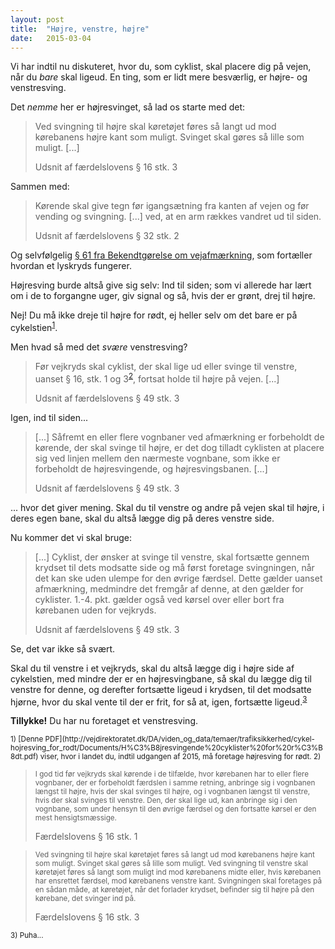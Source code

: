 ```yaml
---
layout: post
title:  "Højre, venstre, højre"
date:   2015-03-04
---
```


Vi har indtil nu diskuteret, hvor du, som cyklist, skal placere dig på vejen, når du *bare* skal ligeud.
En ting, som er lidt mere besværlig, er højre- og venstresving.

Det *nemme* her er højresvinget, så lad os starte med det:

> Ved svingning til højre skal køretøjet føres så langt ud mod kørebanens højre kant som muligt. Svinget skal gøres så lille som muligt. [...]
> <footer>Udsnit af færdelslovens § 16 stk. 3</footer>

Sammen med:

> Kørende skal give tegn før igangsætning fra kanten af vejen og før vending og svingning. [...] ved, at en arm rækkes vandret ud til siden.
> <footer>Udsnit af færdelslovens § 32 stk. 2</footer>

Og selvfølgelig [§ 61 fra Bekendtgørelse om vejafmærkning](https://www.retsinformation.dk/Forms/R0710.aspx?id=139507#Par61_Stk1), som fortæller hvordan et lyskryds fungerer.

Højresving burde altså give sig selv:
Ind til siden; som vi allerede har lært om i de to forgangne uger, giv signal og så, hvis der er grønt, drej til højre.

Nej! Du må ikke dreje til højre for rødt, ej heller selv om det bare er på cykelstien<sup>[1](#1)</sup>.

Men hvad så med det *svære* venstresving?

> Før vejkryds skal cyklist, der skal lige ud eller svinge til venstre, uanset § 16, stk. 1 og 3<sup>[2](#2)</sup>, fortsat holde til højre på vejen. [...]
> <footer>Udsnit af færdelslovens § 49 stk. 3</footer>

Igen, ind til siden...

> [...] Såfremt en eller flere vognbaner ved afmærkning er forbeholdt de kørende, der skal svinge til højre, er det dog tilladt cyklisten at placere sig ved linjen mellem den nærmeste vognbane, som ikke er forbeholdt de højresvingende, og højresvingsbanen. [...]
> <footer>Udsnit af færdelslovens § 49 stk. 3</footer>

... hvor det giver mening.
Skal du til venstre og andre på vejen skal til højre, i deres egen bane, skal du altså lægge dig på deres venstre side.

Nu kommer det vi skal bruge:

> [...] Cyklist, der ønsker at svinge til venstre, skal fortsætte gennem krydset til dets modsatte side og må først foretage svingningen, når det kan ske uden ulempe for den øvrige færdsel. Dette gælder uanset afmærkning, medmindre det fremgår af denne, at den gælder for cyklister. 1.-4. pkt. gælder også ved kørsel over eller bort fra kørebanen uden for vejkryds.
> <footer>Udsnit af færdelslovens § 49 stk. 3</footer>

Se, det var ikke så svært.

Skal du til venstre i et vejkryds, skal du altså lægge dig i højre side af cykelstien, med mindre der er en højresvingbane, så skal du lægge dig til venstre for denne, og derefter fortsætte ligeud i krydsen, til det modsatte hjørne, hvor du skal vente til der er frit, for så at, igen, fortsætte ligeud.<sup>[3](#3)</sup>

**Tillykke!** Du har nu foretaget et venstresving.

<small id="1">
1) [Denne PDF](http://vejdirektoratet.dk/DA/viden_og_data/temaer/trafiksikkerhed/cykel-hojresving_for_rodt/Documents/H%C3%B8jresvingende%20cyklister%20for%20r%C3%B8dt.pdf) viser, hvor i landet du, indtil udgangen af 2015, må foretage højresving for rødt.
</small>

<small id="2">
2) 
</small>

> <small>I god tid før vejkryds skal kørende i de tilfælde, hvor kørebanen har to eller flere vognbaner, der er forbeholdt færdslen i samme retning, anbringe sig i vognbanen længst til højre, hvis der skal svinges til højre, og i vognbanen længst til venstre, hvis der skal svinges til venstre. Den, der skal lige ud, kan anbringe sig i den vognbane, som under hensyn til den øvrige færdsel og den fortsatte kørsel er den mest hensigtsmæssige.</small>
> <footer>Færdelslovens § 16 stk. 1</footer>


> <small>Ved svingning til højre skal køretøjet føres så langt ud mod kørebanens højre kant som muligt. Svinget skal gøres så lille som muligt. Ved svingning til venstre skal køretøjet føres så langt som muligt ind mod kørebanens midte eller, hvis kørebanen har ensrettet færdsel, mod kørebanens venstre kant. Svingningen skal foretages på en sådan måde, at køretøjet, når det forlader krydset, befinder sig til højre på den kørebane, det svinger ind på.</small>
> <footer>Færdelslovens § 16 stk. 3</footer>

<small id="3">
3) Puha...
</small>
